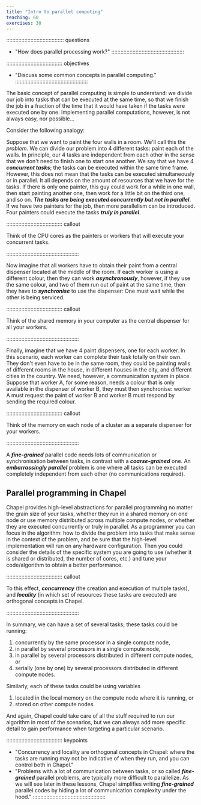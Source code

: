 ```yaml
---
title: "Intro to parallel computing"
teaching: 60
exercises: 30
---
```


:::::::::::::::::::::::::::::::::::::: questions
- "How does parallel processing work?"
::::::::::::::::::::::::::::::::::::::::::::::::

::::::::::::::::::::::::::::::::::::: objectives
- "Discuss some common concepts in parallel computing."
::::::::::::::::::::::::::::::::::::::::::::::::

The basic concept of parallel computing is simple to understand: we divide our job into tasks that can be
executed at the same time, so that we finish the job in a fraction of the time that it would have taken if the
tasks were executed one by one. Implementing parallel computations, however, is not always easy, nor
possible...

Consider the following analogy:

Suppose that we want to paint the four walls in a room. We'll call this the *problem*. We can divide our
problem into 4 different tasks: paint each of the walls. In principle, our 4 tasks are independent from each
other in the sense that we don't need to finish one to start one another. We say that we have 4 **_concurrent
tasks_**; the tasks can be executed within the same time frame.  However, this does not mean that the tasks
can be executed simultaneously or in parallel. It all depends on the amount of resources that we have for the
tasks.  If there is only one painter, this guy could work for a while in one wall, then start painting another
one, then work for a little bit on the third one, and so on. **_The tasks are being executed concurrently but
not in parallel_**. If we have two painters for the job, then more parallelism can be introduced. Four
painters could execute the tasks **_truly in parallel_**.

::::::::::::::::::::::::::::::::::::: callout

Think of the CPU cores as the painters or workers that will execute your concurrent tasks.

::::::::::::::::::::::::::::::::::::::::::::::::

Now imagine that all workers have to obtain their paint from a central dispenser located at the middle of the
room. If each worker is using a different colour, then they can work **_asynchronously_**, however, if they
use the same colour, and two of them run out of paint at the same time, then they have to **_synchronise_** to
use the dispenser: One must wait while the other is being serviced.

::::::::::::::::::::::::::::::::::::: callout

Think of the shared memory in your computer as the central dispenser for all your workers.

::::::::::::::::::::::::::::::::::::::::::::::::

Finally, imagine that we have 4 paint dispensers, one for each worker. In this scenario, each worker can
complete their task totally on their own. They don't even have to be in the same room, they could be painting
walls of different rooms in the house, in different houses in the city, and different cities in the
country. We need, however, a communication system in place. Suppose that worker A, for some reason, needs a
colour that is only available in the dispenser of worker B, they must then synchronise: worker A must request
the paint of worker B and worker B must respond by sending the required colour.

::::::::::::::::::::::::::::::::::::: callout

Think of the memory on each node of a cluster as a separate dispenser for your workers.

::::::::::::::::::::::::::::::::::::::::::::::::

A **_fine-grained_** parallel code needs lots of communication or synchronisation between tasks, in contrast
with a **_coarse-grained_** one. An **_embarrassingly parallel_** problem is one where all tasks can be
executed completely independent from each other (no communications required).

## Parallel programming in Chapel

Chapel provides high-level abstractions for parallel programming no matter the grain size of your tasks,
whether they run in a shared memory on one node or use memory distributed across multiple compute nodes,
or whether they are executed
concurrently or truly in parallel. As a programmer you can focus in the algorithm: how to divide the problem
into tasks that make sense in the context of the problem, and be sure that the high-level implementation will
run on any hardware configuration. Then you could consider the details of the specific system you are going to
use (whether it is shared or distributed, the number of cores, etc.) and tune your code/algorithm to obtain a
better performance.

::::::::::::::::::::::::::::::::::::: callout

To this effect, **_concurrency_** (the creation and execution of multiple tasks), and **_locality_** (in
which set of resources these tasks are executed) are orthogonal concepts in Chapel.

::::::::::::::::::::::::::::::::::::::::::::::::

In summary, we can have a set of several tasks; these tasks could be running:

1. concurrently by the same processor in a single compute node,
2. in parallel by several processors in a single compute node,
3. in parallel by several processors distributed in different compute nodes, or
4. serially (one by one) by several processors distributed in different compute nodes.

Similarly, each of these tasks could be using variables

1. located in the local memory on the compute node where it is running, or 
2. stored on other compute nodes.

And again, Chapel could take care of all the stuff required to run our algorithm in most of the scenarios, but
we can always add more specific detail to gain performance when targeting a particular scenario.

::::::::::::::::::::::::::::::::::::: keypoints
- "Concurrency and locality are orthogonal concepts in Chapel: where the tasks are running may not be
  indicative of when they run, and you can control both in Chapel."
- "Problems with a lot of communication between tasks, or so called **_fine-grained_** parallel problems, are
  typically more difficult to parallelize. As we will see later in these lessons, Chapel simplifies writing
  **_fine-grained_** parallel codes by hiding a lot of communication complexity under the hood."
::::::::::::::::::::::::::::::::::::::::::::::::
